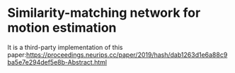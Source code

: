 # Similarity-matching network for motion estimation
It is a third-party implementation of this paper:https://proceedings.neurips.cc/paper/2019/hash/dab1263d1e6a88c9ba5e7e294def5e8b-Abstract.html
